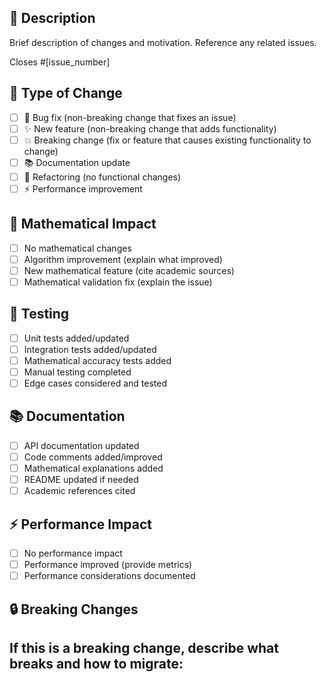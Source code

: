 ## 📝 Description
Brief description of changes and motivation. Reference any related issues.

Closes #[issue_number]

## 🔄 Type of Change
- [ ] 🐛 Bug fix (non-breaking change that fixes an issue)
- [ ] ✨ New feature (non-breaking change that adds functionality)
- [ ] 💥 Breaking change (fix or feature that causes existing functionality to change)
- [ ] 📚 Documentation update
- [ ] 🔧 Refactoring (no functional changes)
- [ ] ⚡ Performance improvement

## 🧮 Mathematical Impact
- [ ] No mathematical changes
- [ ] Algorithm improvement (explain what improved)
- [ ] New mathematical feature (cite academic sources)
- [ ] Mathematical validation fix (explain the issue)

## 🧪 Testing
- [ ] Unit tests added/updated
- [ ] Integration tests added/updated  
- [ ] Mathematical accuracy tests added
- [ ] Manual testing completed
- [ ] Edge cases considered and tested

## 📚 Documentation
- [ ] API documentation updated
- [ ] Code comments added/improved
- [ ] Mathematical explanations added
- [ ] README updated if needed
- [ ] Academic references cited

## ⚡ Performance Impact
- [ ] No performance impact
- [ ] Performance improved (provide metrics)
- [ ] Performance considerations documented

## 🔒 Breaking Changes
If this is a breaking change, describe what breaks and how to migrate:
- 
